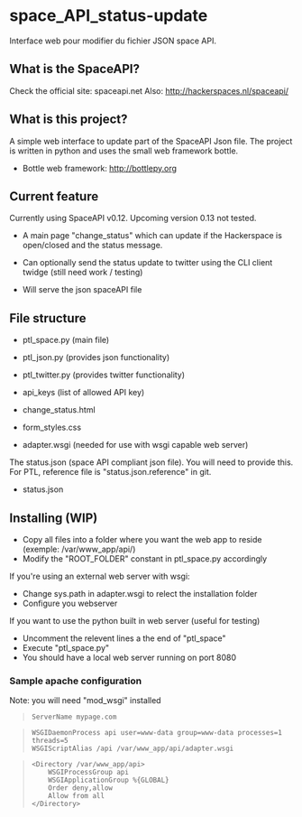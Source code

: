 space_API_status-update
=======================

Interface web pour modifier du fichier JSON space API.

## What is the SpaceAPI?

Check the official site:  spaceapi.net
Also: http://hackerspaces.nl/spaceapi/

## What is this project?

A simple web interface to update part of the SpaceAPI Json file. 
The project is written in python and uses the small web framework bottle.

* Bottle web framework:  http://bottlepy.org

## Current feature

Currently using SpaceAPI v0.12. Upcoming version 0.13 not tested.

* A main page "change_status" which can update if the Hackerspace is open/closed and the status message.
* Can optionally send the status update to twitter using the CLI client twidge (still need work / testing)

* Will serve the json spaceAPI file

## File structure

* ptl_space.py (main file)
* ptl_json.py (provides json functionality)
* ptl_twitter.py (provides twitter functionality)

* api_keys (list of allowed API key)

* change_status.html
* form_styles.css

* adapter.wsgi (needed for use with wsgi capable web server)

The status.json (space API compliant json file). You will need to provide this.
For PTL, reference file is "status.json.reference" in git.

* status.json 

## Installing (WIP)

* Copy all files into a folder where you want the web app to reside (exemple: /var/www_app/api/)
* Modify the "ROOT_FOLDER" constant in ptl_space.py accordingly

If you're using an external web server with wsgi:

* Change sys.path in adapter.wsgi to relect the installation folder
* Configure you webserver

If you want to use the python built in web server (useful for testing)
* Uncomment the relevent lines a the end of "ptl_space"
* Execute "ptl_space.py"
* You should have a local web server running on port 8080

### Sample apache configuration

Note: you will need "mod_wsgi" installed


>     ServerName mypage.com

>     WSGIDaemonProcess api user=www-data group=www-data processes=1 threads=5
>     WSGIScriptAlias /api /var/www_app/api/adapter.wsgi

>     <Directory /var/www_app/api>
>         WSGIProcessGroup api
>         WSGIApplicationGroup %{GLOBAL}
>         Order deny,allow
>         Allow from all
>     </Directory>

